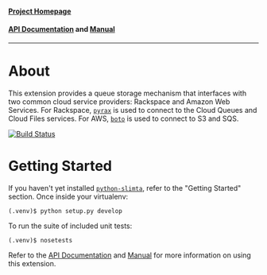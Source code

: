 #### [Project Homepage][1]
#### [API Documentation][2] and [Manual][3]

--------------------

About
=====

This extension provides a queue storage mechanism that interfaces with two
common cloud service providers: Rackspace and Amazon Web Services. For
Rackspace, [`pyrax`][4] is used to connect to the Cloud Queues and Cloud Files
services. For AWS, [`boto`][5] is used to connect to S3 and SQS.

[![Build Status](http://ci.slimta.org/job/python-slimta-cloudstorage/badge/icon)](http://ci.slimta.org/job/python-slimta-cloudstorage/)

Getting Started
===============

If you haven't yet installed [`python-slimta`][6], refer to the "Getting
Started" section. Once inside your virtualenv:

    (.venv)$ python setup.py develop

To run the suite of included unit tests:

    (.venv)$ nosetests

Refer to the [API Documentation][2] and [Manual][3] for more information on
using this extension.

[1]: http://slimta.org/
[2]: http://docs.slimta.org/latest/api/extra.cloudstorage.html
[3]: http://docs.slimta.org/latest/manual/extensions.html#cloud-storage
[4]: https://github.com/rackspace/pyrax
[5]: http://aws.amazon.com/sdkforpython/
[6]: https://github.com/slimta/python-slimta

